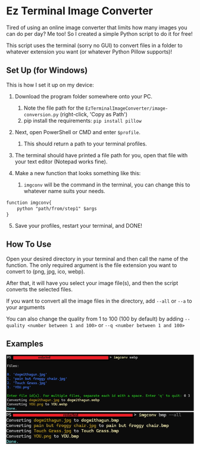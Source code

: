 # Ez Terminal Image Converter
Tired of using an online image converter that limits how many images you can do per day? Me too! So I created a simple Python script to do it for free!

This script uses the terminal (sorry no GUI) to convert files in a folder to whatever extension you want (or whatever Python Pillow supports)!

## Set Up (for Windows)
This is how I set it up on my device:
1. Download the program folder somewhere onto your PC.
   1. Note the file path for the `EzTerminalImageConverter/image-conversion.py` (right-click, 'Copy as Path') 
   2. pip install the requirements:
   `pip install pillow`
2. Next, open PowerShell or CMD and enter `$profile`.
   1. This should return a path to your terminal profiles.
3. The terminal should have printed a file path for you, open that file with your text editor (Notepad works fine).

4. Make a new function that looks something like this:
   1. `imgconv` will be the command in the terminal, you can change this to whatever name suits your needs.
```
function imgconv{
    python "path/from/step1" $args
}
```
5. Save your profiles, restart your terminal, and DONE!

## How To Use
Open your desired directory in your terminal and then call the name of the function. The only required argument is the file extension you want to convert to (png, jpg, ico, webp).

After that, it will have you select your image file(s), and then the script converts the selected files.

If you want to convert all the image files in the directory, add `--all` or `--a` to your arguments

You can also change the quality from 1 to 100 (100 by default) by adding 
`--quality <number between 1 and 100>` or `--q <number between 1 and 100>`

## Examples
![Example 1](ex1.webp)
![Example 2](ex2.webp)